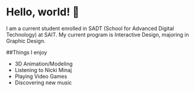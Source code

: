 # Hello, world! 👋
I am a current student enrolled in SADT (School for Advanced Digital Technology) at SAIT. My current program is Interactive Design, majoring in Graphic Design.

##Things I enjoy
- 3D Animation/Modeling
- Listening to Nicki Minaj
- Playing Video Games
- Discovering new music
